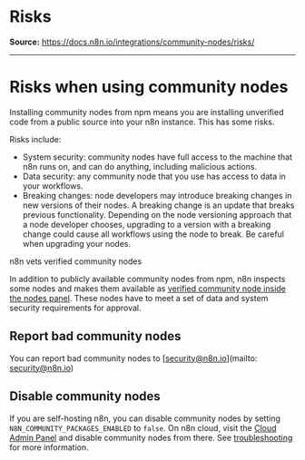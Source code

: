 # Risks

**Source:** https://docs.n8n.io/integrations/community-nodes/risks/

---

# Risks when using community nodes

Installing community nodes from npm means you are installing unverified code from a public source into your n8n instance. This has some risks.

Risks include:

- System security: community nodes have full access to the machine that n8n runs on, and can do anything, including malicious actions.
- Data security: any community node that you use has access to data in your workflows.
- Breaking changes: node developers may introduce breaking changes in new versions of their nodes. A breaking change is an update that breaks previous functionality. Depending on the node versioning approach that a node developer chooses, upgrading to a version with a breaking change could cause all workflows using the node to break. Be careful when upgrading your nodes.

n8n vets verified community nodes

In addition to publicly available community nodes from npm, n8n inspects some nodes and makes them available as [verified community node inside the nodes panel](../installation/verified-install/). These nodes have to meet a set of data and system security requirements for approval.

## Report bad community nodes

You can report bad community nodes to [security@n8n.io](mailto: security@n8n.io)

## Disable community nodes

If you are self-hosting n8n, you can disable community nodes by setting `N8N_COMMUNITY_PACKAGES_ENABLED` to `false`. On n8n cloud, visit the [Cloud Admin Panel](https://docs.n8n.io/manage-cloud/cloud-admin-dashboard/) and disable community nodes from there. See [troubleshooting](../troubleshooting/) for more information.
